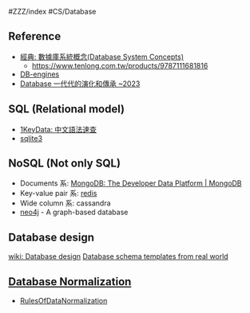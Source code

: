 #ZZZ/index #CS/Database 
 
## Reference

* [經典: 數據庫系統概念(Database System Concepts)](https://www.db-book.com/)
    * https://www.tenlong.com.tw/products/9787111681816
* [DB-engines](https://db-engines.com/en/ranking)
* [Database 一代代的演化和傳承 ~2023](https://tachunwu.github.io/posts/db-history/)

## SQL (Relational model)

* [1KeyData: 中文語法速查](https://www.1keydata.com/tw/sql/sql.html)
* [sqlite3](sqlite3.md)

## NoSQL (Not only SQL)

* Documents 系: [MongoDB: The Developer Data Platform | MongoDB](https://www.mongodb.com/)
* Key-value pair 系: [redis](redis.md) 
* Wide column 系: cassandra
* [neo4j](https://neo4j.com/docs/) - A graph-based database

## Database design

[wiki: Database design](https://en.wikipedia.org/wiki/Database_design)
[Database schema templates from real world](https://drawsql.app/templates)

## [Database Normalization](https://en.wikipedia.org/wiki/Database_normalization)
* [RulesOfDataNormalization](http://cc.cust.edu.tw/~ccchen/doc/db_04.pdf)